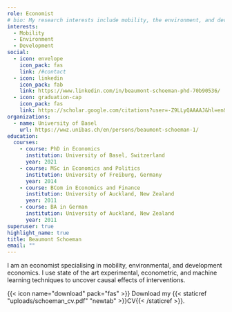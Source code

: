```yaml
---
role: Economist
# bio: My research interests include mobility, the environment, and development.
interests:
  - Mobility
  - Environment
  - Development
social:
  - icon: envelope
    icon_pack: fas
    link: /#contact
  - icon: linkedin
    icon_pack: fab
    link: https://www.linkedin.com/in/beaumont-schoeman-phd-70b90536/
  - icon: graduation-cap
    icon_pack: fas
    link: https://scholar.google.com/citations?user=-Z9LLyQAAAAJ&hl=en&oi=ao
organizations:
  - name: University of Basel
    url: https://wwz.unibas.ch/en/persons/beaumont-schoeman-1/
education:
  courses:
    - course: PhD in Economics
      institution: University of Basel, Switzerland
      year: 2021
    - course: MSc in Economics and Politics
      institution: University of Freiburg, Germany
      year: 2014
    - course: BCom in Economics and Finance
      institution: University of Auckland, New Zealand
      year: 2011
    - course: BA in German
      institution: University of Auckland, New Zealand
      year: 2011
superuser: true
highlight_name: true
title: Beaumont Schoeman
email: ""
---
```

I am an economist specialising in mobility, environmental, and development economics. I use state of the art experimental, econometric, and machine learning techniques to uncover causal effects of interventions.

{{< icon name="download" pack="fas" >}} Download my {{< staticref "uploads/schoeman_cv.pdf" "newtab" >}}CV{{< /staticref >}}.
